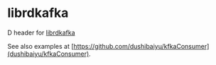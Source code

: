 # librdkafka
D header for [librdkafka](https://github.com/edenhill/librdkafka)

See also examples at [https://github.com/dushibaiyu/kfkaConsumer](dushibaiyu/kfkaConsumer).
